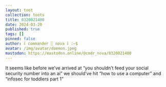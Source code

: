 ```yaml
---
layout: toot
collection: toots
title: 0320021400
date: 2024-03-20
published: true
tags: []
pinned: false
author: ⸸ commander ░ nova ⸸ :~$
avatar: /img/avatar/daemon.jpeg
mastodon: https://mastodon.online/@cmdr_nova/0320021400
---
```


It seems like before we’ve arrived at “you shouldn’t feed your social security number into an ai” we should’ve hit “how to use a computer” and “infosec for toddlers part 1”
